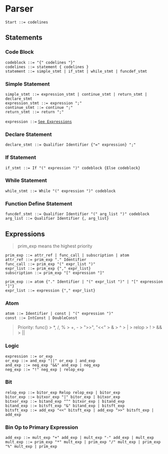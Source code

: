 # Parser

```ebnf
Start ::= codelines
```

## Statements

### Code Block
```ebnf
codeblock ::= "{" codelines "}"
codelines ::= statement { codelines }
statement ::= simple_stmt | if_stmt | while_stmt | funcdef_stmt 
```

### Simple Statement
```ebnf
simple_stmt ::= expression_stmt | continue_stmt | return_stmt | declare_stmt
expression_stmt ::= expression ";"
continue_stmt ::= continue ";"
return_stmt ::= return ";"
```
`expression ::=` [`See Expressions`](#Expressions)

### Declare Statement
```ebnf
declare_stmt ::= Qualifier Identifier {"=" expression} ";"
```

### If Statement
```ebnf
if_stmt ::= If "(" expression ")" codeblock {Else codeblock}
```

### While Statement
```ebnf
while_stmt ::= While "(" expression ")" codeblock
```

### Function Define Statement
```ebnf
funcdef_stmt ::= Qualifier Identifier "(" arg_list ")" codeblock
arg_list ::= Qualifier Identifier {, arg_list}
```

## Expressions
> prim_exp means the highest priority
```ebnf
prim_exp ::= attr_ref | func_call | subscription | atom
attr_ref ::= prim_exp "." Identifier
func_call ::= prim_exp "(" expr_list ")"
expr_list ::= prim_exp {"," expr_list}
subscription ::= prim_exp "[" expression "]"
```

```ebnf
prim_exp ::= atom {"." Identifier | "(" expr_list ")" | "[" expression "]"}
expr_list ::= expression {"," expr_list}
```

### Atom
```ebnf
atom ::= Identifier | const | "(" expression ")"
const ::= IntConst | DoubleConst
```
> Priority: func() > *, /, % > +, - > ">>", "<<" > & > ^ > | > relop > ! > && > ||

### Logic
```ebnf
expression ::= or_exp
or_exp ::= and_exp "||" or_exp | and_exp
and_exp ::= neg_exp "&&" and_exp | neg_exp
neg_exp ::= "!" neg_exp | relop_exp
```

### Bit
```ebnf
relop_exp ::= bitor_exp Relop relop_exp | bitor_exp
bitor_exp ::= bitxor_exp "|" bitor_exp | bitxor_exp
bitxor_exp ::= bitand_exp "^" bitxor_exp | bitand_exp
bitand_exp ::= bitsft_exp "&" bitand_exp | bitsft_exp
bitsft_exp ::= add_exp "<<" bitsft_exp | add_exp ">>" bitsft_exp | add_exp
```

### Bin Op to Primary Expression
```ebnf
add_exp ::= mult_exp "+" add_exp | mult_exp "-" add_exp | mult_exp
mult_exp ::= prim_exp "*" mult_exp | prim_exp "/" mult_exp | prim_exp "%" mult_exp | prim_exp
```